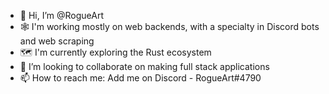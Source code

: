 - 👋 Hi, I’m @RogueArt
- 🕸️ I'm working mostly on web backends, with a specialty in Discord bots and web scraping
- 🗺️ I'm currently exploring the Rust ecosystem
- 💞️ I’m looking to collaborate on making full stack applications
- 📫 How to reach me: Add me on Discord - RogueArt#4790

<!---
RogueArt/RogueArt is a ✨ special ✨ repository because its `README.md` (this file) appears on your GitHub profile.
You can click the Preview link to take a look at your changes.
--->
